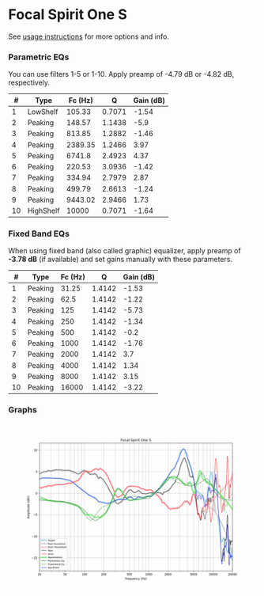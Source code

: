# Focal Spirit One S
See [usage instructions](https://github.com/jaakkopasanen/AutoEq#usage) for more options and info.

### Parametric EQs
You can use filters 1-5 or 1-10. Apply preamp of -4.79 dB or -4.82 dB, respectively.

|   # | Type      |   Fc (Hz) |      Q |   Gain (dB) |
|-----|-----------|-----------|--------|-------------|
|   1 | LowShelf  |    105.33 | 0.7071 |       -1.54 |
|   2 | Peaking   |    148.57 | 1.1438 |       -5.9  |
|   3 | Peaking   |    813.85 | 1.2882 |       -1.46 |
|   4 | Peaking   |   2389.35 | 1.2466 |        3.97 |
|   5 | Peaking   |   6741.8  | 2.4923 |        4.37 |
|   6 | Peaking   |    220.53 | 3.0936 |       -1.42 |
|   7 | Peaking   |    334.94 | 2.7979 |        2.87 |
|   8 | Peaking   |    499.79 | 2.6613 |       -1.24 |
|   9 | Peaking   |   9443.02 | 2.9466 |        1.73 |
|  10 | HighShelf |  10000    | 0.7071 |       -1.64 |

### Fixed Band EQs
When using fixed band (also called graphic) equalizer, apply preamp of **-3.78 dB** (if available) and set gains manually with these parameters.

|   # | Type    |   Fc (Hz) |      Q |   Gain (dB) |
|-----|---------|-----------|--------|-------------|
|   1 | Peaking |     31.25 | 1.4142 |       -1.53 |
|   2 | Peaking |     62.5  | 1.4142 |       -1.22 |
|   3 | Peaking |    125    | 1.4142 |       -5.73 |
|   4 | Peaking |    250    | 1.4142 |       -1.34 |
|   5 | Peaking |    500    | 1.4142 |       -0.2  |
|   6 | Peaking |   1000    | 1.4142 |       -1.76 |
|   7 | Peaking |   2000    | 1.4142 |        3.7  |
|   8 | Peaking |   4000    | 1.4142 |        1.34 |
|   9 | Peaking |   8000    | 1.4142 |        3.15 |
|  10 | Peaking |  16000    | 1.4142 |       -3.22 |

### Graphs
![](./Focal%20Spirit%20One%20S.png)
